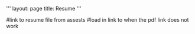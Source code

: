 '''
layout: page
title: Resume
'''

<div>
  <object>
      #link to resume file from assests
      #load in link to when the pdf link does not work
    
  </object>
  
</div>
